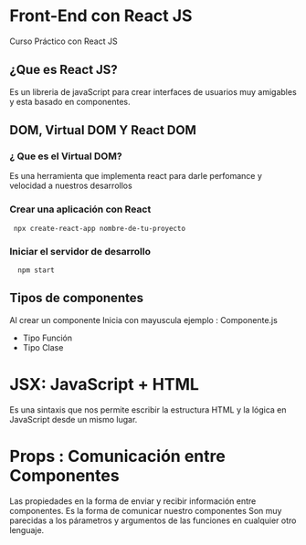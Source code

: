 # Front-End con React JS
Curso Práctico con React JS

## ¿Que es React JS?
Es un libreria de javaScript para crear interfaces de usuarios muy amigables y esta basado en componentes.

## DOM, Virtual DOM Y React DOM
### ¿ Que es el Virtual DOM?
Es una herramienta que implementa react para darle perfomance y velocidad a nuestros desarrollos

### Crear una aplicación con React

 ```
  npx create-react-app nombre-de-tu-proyecto
 ```
### Iniciar el servidor de desarrollo
```
  npm start
```

## Tipos de componentes
 
 Al crear un componente Inicia con mayuscula ejemplo : Componente.js
 
* Tipo Función 
* Tipo Clase


# JSX: JavaScript + HTML
Es una sintaxis que nos permite escribir la estructura HTML y la lógica en JavaScript desde un mismo lugar. 

# Props : Comunicación entre Componentes
Las propiedades en la forma de enviar y recibir información entre componentes.
Es la forma de comunicar nuestro componentes
Son muy parecidas a los párametros y argumentos de las funciones en cualquier otro lenguaje.

